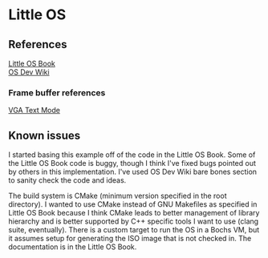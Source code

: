 # Little OS

## References

[Little OS Book](https://littleosbook.github.io/)  
[OS Dev Wiki](https://wiki.osdev.org/Bare_Bones)

### Frame buffer references

[VGA Text Mode](https://en.wikipedia.org/wiki/VGA_text_mode)

## Known issues

I started basing this example off of the code in the Little OS Book. Some of the Little OS Book code is buggy, though I think I've fixed bugs pointed out by others in this implementation. I've used OS Dev Wiki bare bones section to sanity check the code and ideas.

The build system is CMake (minimum version specified in the root directory). I wanted to use CMake instead of GNU Makefiles as specified in Little OS Book because I think CMake leads to better management of library hierarchy and is better supported by C++ specific tools I want to use (clang suite, eventually). There is a custom target to run the OS in a Bochs VM, but it assumes setup for generating the ISO image that is not checked in. The documentation is in the Little OS Book.
